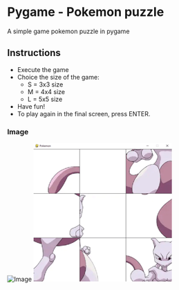 # Pygame - Pokemon puzzle
A simple game pokemon puzzle in pygame

## Instructions
- Execute the game
- Choice the size of the game:
  * S = 3x3 size
  * M = 4x4 size
  * L = 5x5 size
- Have fun!
- To play again in the final screen, press ENTER.

### Image
![Image](resources/manu.PNG) ![Image](resources/game.PNG)



